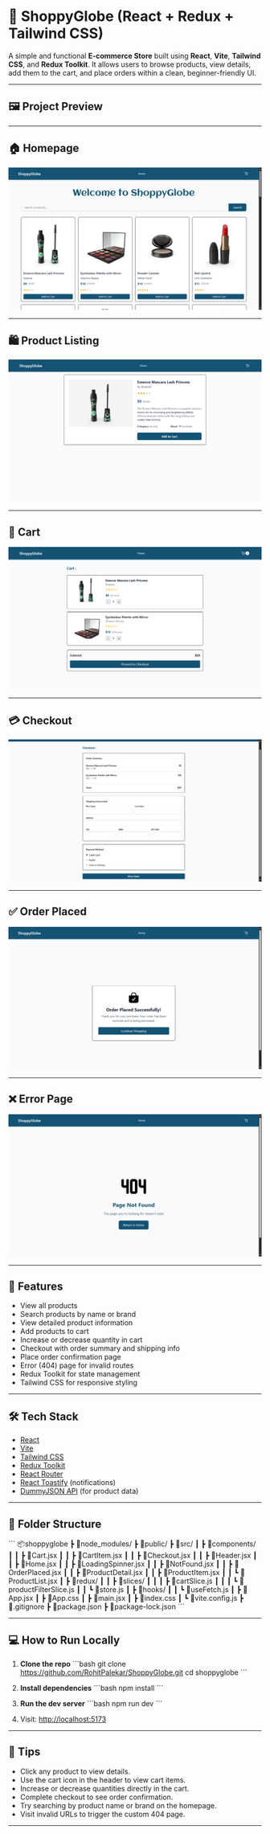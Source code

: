 
# 🛒 ShoppyGlobe (React + Redux + Tailwind CSS)

A simple and functional **E-commerce Store** built using **React**, **Vite**, **Tailwind CSS**, and **Redux Toolkit**. It allows users to browse products, view details, add them to the cart, and place orders within a clean, beginner-friendly UI.

---

## 🖼️ Project Preview

---

## 🏠 Homepage 
![Homepage](images/HomePage.png)

---

## 🛍️ Product Listing
![Product Details](images/ProductDetails.png)

---

## 🛒 Cart
![Cart](images/CartPage.png)

---

## 💳 Checkout
![Checkout](images/CheckoutPage.png)

---

## ✅ Order Placed
![Order Placed](images/OrderConfirmPage.png)

---

## ❌ Error Page
![Error Page](images/ErrorPage.png)

---

## 🚀 Features

- View all products
- Search products by name or brand
- View detailed product information
- Add products to cart
- Increase or decrease quantity in cart
- Checkout with order summary and shipping info
- Place order confirmation page
- Error (404) page for invalid routes
- Redux Toolkit for state management
- Tailwind CSS for responsive styling

---

## 🛠️ Tech Stack

- [React](https://reactjs.org/)
- [Vite](https://vitejs.dev/)
- [Tailwind CSS](https://tailwindcss.com/)
- [Redux Toolkit](https://redux-toolkit.js.org/)
- [React Router](https://reactrouter.com/)
- [React Toastify](https://fkhadra.github.io/react-toastify/) (notifications)
- [DummyJSON API](https://dummyjson.com/) (for product data)

---

## 📁 Folder Structure

\`\`\`
📦shoppyglobe
 ┣ 📂node_modules/
 ┣ 📂public/
 ┣ 📂src/
 ┃ ┣ 📂components/
 ┃ ┃ ┣ 📄Cart.jsx
 ┃ ┃ ┣ 📄CartItem.jsx
 ┃ ┃ ┣ 📄Checkout.jsx
 ┃ ┃ ┣ 📄Header.jsx
 ┃ ┃ ┣ 📄Home.jsx
 ┃ ┃ ┣ 📄LoadingSpinner.jsx
 ┃ ┃ ┣ 📄NotFound.jsx
 ┃ ┃ ┣ 📄OrderPlaced.jsx
 ┃ ┃ ┣ 📄ProductDetail.jsx
 ┃ ┃ ┣ 📄ProductItem.jsx
 ┃ ┃ ┗ 📄ProductList.jsx
 ┃ ┣ 📂redux/
 ┃ ┃ ┣ 📂slices/
 ┃ ┃ ┃ ┣ 📄cartSlice.js
 ┃ ┃ ┃ ┗ 📄productFilterSlice.js
 ┃ ┃ ┗ 📄store.js
 ┃ ┣ 📂hooks/
 ┃ ┃ ┗ 📄useFetch.js
 ┃ ┣ 📄App.jsx
 ┃ ┣ 📄App.css
 ┃ ┣ 📄main.jsx
 ┃ ┣ 📄index.css
 ┃ ┗ 📄vite.config.js
 ┣ 📄.gitignore
 ┣ 📄package.json
 ┣ 📄package-lock.json
\`\`\`

---

## 💻 How to Run Locally

1. **Clone the repo**
\`\`\`bash
git clone https://github.com/RohitPalekar/ShoppyGlobe.git
cd shoppyglobe
\`\`\`

2. **Install dependencies**
\`\`\`bash
npm install
\`\`\`

3. **Run the dev server**
\`\`\`bash
npm run dev
\`\`\`

4. Visit: [http://localhost:5173](http://localhost:5173)

---

## 🧠 Tips

- Click any product to view details.
- Use the cart icon in the header to view cart items.
- Increase or decrease quantities directly in the cart.
- Complete checkout to see order confirmation.
- Try searching by product name or brand on the homepage.
- Visit invalid URLs to trigger the custom 404 page.

---
